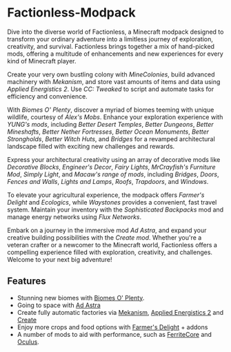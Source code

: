 
# Factionless-Modpack

Dive into the diverse world of Factionless, a Minecraft modpack designed to transform your ordinary adventure into a limitless journey of exploration, creativity, and survival. Factionless brings together a mix of hand-picked mods, offering a multitude of enhancements and new experiences for every kind of Minecraft player.

Create your very own bustling colony with *MineColonies*, build advanced machinery with *Mekanism*, and store vast amounts of items and data using *Applied Energistics 2*. Use *CC: Tweaked* to script and automate tasks for efficiency and convenience.

With *Biomes O' Plenty*, discover a myriad of biomes teeming with unique wildlife, courtesy of *Alex's Mobs*. Enhance your exploration experience with *YUNG's mods*, including *Better Desert Temples*, *Better Dungeons*, *Better Mineshafts*, *Better Nether Fortresses*, *Better Ocean Monuments*, *Better Strongholds*, *Better Witch Huts*, and *Bridges* for a revamped architectural landscape filled with exciting new challenges and rewards.

Express your architectural creativity using an array of decorative mods like *Decorative Blocks*, *Engineer's Decor*, *Fairy Lights*, *MrCrayfish's Furniture Mod*, *Simply Light*, and *Macaw's range of mods*, including *Bridges*, *Doors*, *Fences and Walls*, *Lights and Lamps*, *Roofs*, *Trapdoors*, and *Windows*.

To elevate your agricultural experience, the modpack offers *Farmer's Delight* and *Ecologics*, while *Waystones* provides a convenient, fast travel system. Maintain your inventory with the *Sophisticated Backpacks* mod and manage energy networks using *Flux Networks*.

Embark on a journey in the immersive mod *Ad Astra*, and expand your creative building possibilities with the *Create mod*. Whether you're a veteran crafter or a newcomer to the Minecraft world, Factionless offers a compelling experience filled with exploration, creativity, and challenges. Welcome to your next big adventure!

## Features

- Stunning new biomes with [Biomes O' Plenty](https://www.curseforge.com/minecraft/mc-mods/biomes-o-plenty).
- Going to space with [Ad Astra](https://www.curseforge.com/minecraft/mc-mods/ad-astra)
- Create fully automatic factories via [Mekanism](https://www.curseforge.com/minecraft/mc-mods/mekanism), [Applied Energistics 2](https://www.curseforge.com/minecraft/mc-mods/applied-energistics-2) and [Create](https://www.curseforge.com/minecraft/mc-mods/create)
- Enjoy more crops and food options with [Farmer's Delight](https://www.curseforge.com/minecraft/mc-mods/farmers-delight) + addons
- A number of mods to aid with performance, such as [FerriteCore](https://www.curseforge.com/minecraft/mc-mods/ferritecore) and [Oculus](https://www.curseforge.com/minecraft/mc-mods/oculus). 
